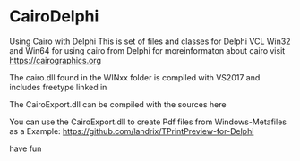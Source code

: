 # CairoDelphi
Using Cairo with Delphi
This is set of files and classes for Delphi VCL Win32 and Win64 for using cairo from Delphi
for moreinformaton about cairo visit https://cairographics.org

The cairo.dll found in the WINxx folder is compiled with VS2017 and includes freetype linked in

The CairoExport.dll can be compiled with the sources here

You can use the CairoExport.dll to create Pdf files from Windows-Metafiles
as a Example: https://github.com/landrix/TPrintPreview-for-Delphi

have fun




